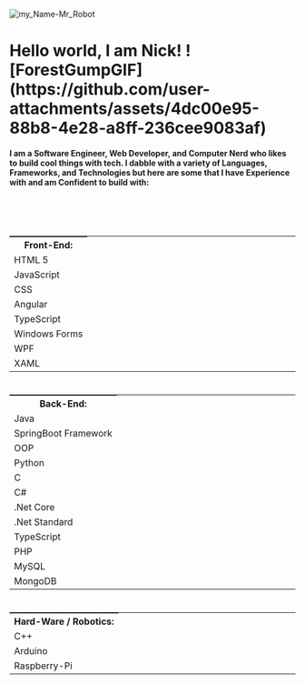 ![my_Name-Mr_Robot](https://github.com/N-McClure/N-McClure/assets/64433966/4e9e32e2-c3a8-4807-bd4f-c1fc377f72a5)

<h1>Hello world, I am Nick! ![ForestGumpGIF](https://github.com/user-attachments/assets/4dc00e95-88b8-4e28-a8ff-236cee9083af)
</h1>
<strong>
  I am a Software Engineer, Web Developer, and Computer Nerd who likes to build cool things with tech.
  I dabble with a variety of Languages, Frameworks, and Technologies but here are some that I have Experience with and am Confident to build with: 

  <br><br>
  
<table style="display:inline-grid;">
  <th>Front-End:</th>
    <tr><td>HTML 5</td></tr>
    <tr><td>JavaScript</td></tr>
    <tr><td>CSS</td></tr>
    <tr><td>Angular</td></tr>
    <tr><td>TypeScript</td></tr>
    <tr><td>Windows Forms</td></tr>
    <tr><td>WPF</td></tr>
    <tr><td>XAML</td></tr>
</table>

<table style="display:inline-grid;">
  <th>Back-End:</th>
    <tr><td>Java</td></tr>
    <tr><td>SpringBoot Framework</td></tr>
    <tr><td>OOP</td></tr>
    <tr><td>Python</td></tr>
    <tr><td>C</td></tr>
    <tr><td>C#</td></tr>
    <tr><td>.Net Core</td></tr>
    <tr><td>.Net Standard</td></tr>
    <tr><td>TypeScript</td></tr>
    <tr><td>PHP</td></tr>
    <tr><td>MySQL</td></tr>
    <tr><td>MongoDB</td></tr>
</table>

<table style="display:inline-grid;">
  <th>Hard-Ware / Robotics:</th>
    <tr><td>C++</td></tr>
    <tr><td>Arduino</td></tr>
    <tr><td>Raspberry-Pi</td></tr>
</table>
  
</strong>


